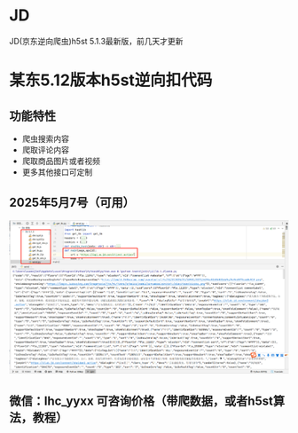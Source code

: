 # JD
JD(京东逆向爬虫)h5st 5.1.3最新版，前几天才更新
# 		某东5.12版本h5st逆向扣代码
## 功能特性
- 爬虫搜索内容
- 爬取评论内容
- 爬取商品图片或者视频
- 更多其他接口可定制
## 2025年5月7号（可用）
![image](https://github.com/uesrsxwj/JD/blob/main/%E4%BB%A3%E7%A0%81%E7%BB%93%E6%9E%9C%E5%B1%95%E7%A4%BA.png)

## 微信：lhc_yyxx  可咨询价格（带爬数据，或者h5st算法，教程）




























